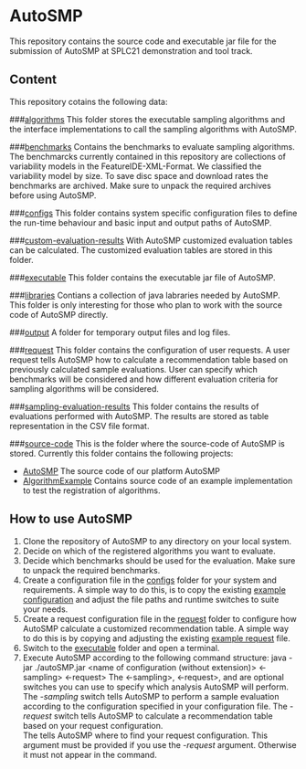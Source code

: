 # AutoSMP

This repository contains the source code and executable jar file for the submission of AutoSMP at SPLC21 demonstration and tool track.

## Content
This repository cotains the following data:

###[algorithms](https://github.com/TUBS-ISF/AutoSMP/tree/main/algorithms)
This folder stores the executable sampling algorithms and the interface implementations to call the sampling algorithms with AutoSMP.

###[benchmarks](https://github.com/TUBS-ISF/AutoSMP/tree/main/benchmarks)
Contains the benchmarks to evaluate sampling algorithms. The benchmarcks currently contained in this repository are collections of variability models in the FeatureIDE-XML-Format. We classified the variability model by size. To save disc space and download rates the benchmarks are archived. Make sure to unpack the required archives before using AutoSMP.

###[configs](https://github.com/TUBS-ISF/AutoSMP/tree/main/configs)
This folder contains system specific configuration files to define the run-time behaviour and basic input and output paths of AutoSMP.

###[custom-evaluation-results](https://github.com/TUBS-ISF/AutoSMP/tree/main/custom-evaluation-results)
With AutoSMP customized evaluation tables can  be calculated. The customized evaluation tables are stored in this folder.

###[executable](https://github.com/TUBS-ISF/AutoSMP/tree/main/executable)
This folder contains the executable jar file of AutoSMP.

###[libraries](https://github.com/TUBS-ISF/AutoSMP/tree/main/libraries)
Contians a collection of java labraries needed by AutoSMP. This folder is only interesting for those who plan to work with the source code of AutoSMP directly.

###[output](https://github.com/TUBS-ISF/AutoSMP/tree/main/output)
A folder for temporary output files and log files.

###[request](https://github.com/TUBS-ISF/AutoSMP/tree/main/request)
This folder contains the configuration of user requests. A user request tells AutoSMP how to calculate a recommendation table based on previously calculated sample evaluations. User can specify which benchmarks will be considered and how different evaluation criteria for sampling algorithms will be considered.

###[sampling-evaluation-results](https://github.com/TUBS-ISF/AutoSMP/tree/main/sampling-evaluation-results)
This folder contains the results of evaluations performed with AutoSMP. The results are stored as table representation in the CSV file format.

###[source-code](https://github.com/TUBS-ISF/AutoSMP/tree/main/source-code)
This is the folder where the source-code of AutoSMP is stored. Currently this folder contains the following projects:
- [AutoSMP](https://github.com/TUBS-ISF/AutoSMP/tree/main/source-code/AutoSMP)
The source code of our platform AutoSMP
- [AlgorithmExample](https://github.com/TUBS-ISF/AutoSMP/tree/main/source-code/AlgorithmExample/src)
Contains source code of an example implementation to test the registration of algorithms.

## How to use AutoSMP
1. Clone the repository of AutoSMP to any directory on your local system.
2. Decide on which of the registered algorithms you want to evaluate.
3. Decide which benchmarks should be used for the evaluation. Make sure to unpack the required benchmarks.
4. Create a configuration file in the [configs](https://github.com/TUBS-ISF/AutoSMP/tree/main/configs) folder for your system and requirements. A simple way to do this, is to copy the existing [example configuration](https://github.com/TUBS-ISF/AutoSMP/blob/main/configs/exampleConfig.properties) and adjust the file paths and runtime switches to suite your needs.
5. Create a request configuration file in the [request](https://github.com/TUBS-ISF/AutoSMP/tree/main/request) folder to configure how AutoSMP calculate a customized recommendation table. A simple way to do this is by copying and adjusting the existing [example request](https://github.com/TUBS-ISF/AutoSMP/blob/main/request/exampleRequest.properties) file.
6. Switch to the [executable](https://github.com/TUBS-ISF/AutoSMP/tree/main/executable) folder and open a terminal.
7. Execute AutoSMP according to the following command structure:
java -jar ./autoSMP.jar <path to configuration folder> <name of configuration (without extension)> <-sampling> <-request> <path to the request configuration file>
The <-sampling>, <-request>, and <path to request configuration file> are optional switches you can use to specify which analysis AutoSMP will perform.
The *-sampling* switch tells AutoSMP to perform a sample evaluation according to the configuration specified in your configuration file.
The *-request* switch tells AutoSMP to calculate a recommendation table based on your request configuration.  
The <path to request configuration file> tells AutoSMP where to find your request configuration. This argument must be provided if you use the *-request* argument. Otherwise it must not appear in the command.
